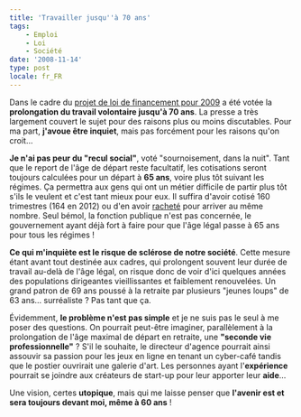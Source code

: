 ```yaml
---
title: 'Travailler jusqu''à 70 ans'
tags:
    - Emploi
    - Loi
    - Société
date: '2008-11-14'
type: post
locale: fr_FR
---
```


Dans le cadre du [projet de loi de financement pour 2009](http://www.assemblee-nationale.fr/13/dossiers/plfss_2009.asp) a été votée la **prolongation du travail volontaire jusqu'à 70 ans**. La presse a très largement couvert le sujet pour des raisons plus ou moins discutables. Pour ma part, **j'avoue être inquiet**, mais pas forcément pour les raisons qu'on croit…

**Je n'ai pas peur du "recul social"**, voté "sournoisement, dans la nuit". Tant que le report de l'âge de départ reste facultatif, les cotisations seront toujours calculées pour un départ à **65 ans**, voire plus tôt suivant les régimes. Ça permettra aux gens qui ont un métier difficile de partir plus tôt s'ils le veulent et c'est tant mieux pour eux. Il suffira d'avoir cotisé 160 trimestres (164 en 2012) ou d'en avoir [racheté](http://www.dossierfamilial.com/emploi/retraite/racheter-des-trimestres-pour-votre-retraite,1161) pour arriver au même nombre. Seul bémol, la fonction publique n'est pas concernée, le gouvernement ayant déjà fort à faire pour que l'âge légal passe à 65 ans pour tous les régimes&nbsp;!

**Ce qui m'inquiète est le risque de sclérose de notre société**. Cette mesure étant avant tout destinée aux cadres, qui prolongent souvent leur durée de travail au-delà de l'âge légal, on risque donc de voir d'ici quelques années des populations dirigeantes vieillissantes et faiblement renouvelées. Un grand patron de 69 ans poussé à la retraite par plusieurs "jeunes loups" de 63 ans… surréaliste&nbsp;? Pas tant que ça.

Évidemment, **le problème n'est pas simple** et je ne suis pas le seul à me poser des questions. On pourrait peut-être imaginer, parallèlement à la prolongation de l'âge maximal de départ en retraite, une **"seconde vie professionnelle"**&nbsp;? S'il le souhaite, le directeur d'agence pourrait ainsi assouvir sa passion pour les jeux en ligne en tenant un cyber-café  tandis que le postier ouvrirait une galerie d'art. Les personnes ayant l'**expérience** pourrait se joindre aux créateurs de start-up pour leur apporter leur **aide**…

Une vision, certes **utopique**, mais qui me laisse penser que **l'avenir est et sera toujours devant moi, même à 60 ans**&nbsp;!

